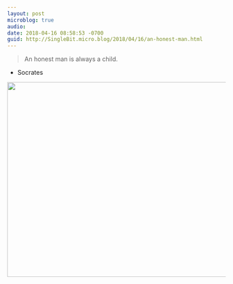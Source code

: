 ```yaml
---
layout: post
microblog: true
audio: 
date: 2018-04-16 08:58:53 -0700
guid: http://SingleBit.micro.blog/2018/04/16/an-honest-man.html
---
```

>An honest man is always a child.

- Socrates

<img src="http://www.gabrielcornish.com/uploads/2018/6742500a98.jpg" width="600" height="450" />
